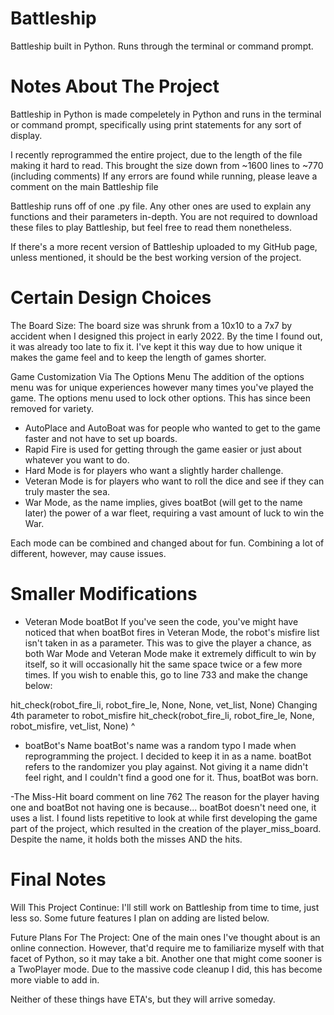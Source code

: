 # Battleship
Battleship built in Python. Runs through the terminal or command prompt. 



# Notes About The Project

Battleship in Python is made compeletely in Python and runs in the terminal or command prompt, specifically using print statements for any sort of display.

I recently reprogrammed the entire project, due to the length of the file making it hard to read. This brought the size down from ~1600 lines to ~770 (including comments)
If any errors are found while running, please leave a comment on the main Battleship file

Battleship runs off of one .py file. Any other ones are used to explain any functions and their parameters in-depth. You are not required to download these files to play Battleship, but feel free to read them nonetheless.

If there's a more recent version of Battleship uploaded to my GitHub page, unless mentioned, it should be the best working version of the project.



# Certain Design Choices

The Board Size:
The board size was shrunk from a 10x10 to a 7x7 by accident when I designed this project in early 2022. By the time I found out, it was already too late to fix it.
I've kept it this way due to how unique it makes the game feel and to keep the length of games shorter.

Game Customization Via The Options Menu
The addition of the options menu was for unique experiences however many times you've played the game. The options menu used to lock other options. This has since been removed for variety.
- AutoPlace and AutoBoat was for people who wanted to get to the game faster and not have to set up boards.
- Rapid Fire is used for getting through the game easier or just about whatever you want to do.
- Hard Mode is for players who want a slightly harder challenge.
- Veteran Mode is for players who want to roll the dice and see if they can truly master the sea.
- War Mode, as the name implies, gives boatBot (will get to the name later) the power of a war fleet, requiring a vast amount of luck to win the War.

Each mode can be combined and changed about for fun. Combining a lot of different, however, may cause issues.

# Smaller Modifications
- Veteran Mode boatBot
If you've seen the code, you've might have noticed that when boatBot fires in Veteran Mode, the robot's misfire list isn't taken in as a parameter.
This was to give the player a chance, as both War Mode and Veteran Mode make it extremely difficult to win by itself, so it will occasionally hit the same space twice or a few more times.
If you wish to enable this, go to line 733 and make the change below:

hit_check(robot_fire_li, robot_fire_le, None, None, vet_list, None)
Changing 4th parameter to robot_misfire
hit_check(robot_fire_li, robot_fire_le, None, robot_misfire, vet_list, None)
                                                    ^
- boatBot's Name
boatBot's name was a random typo I made when reprogramming the project. I decided to keep it in as a name.
boatBot refers to the randomizer you play against. Not giving it a name didn't feel right, and I couldn't find a good one for it.
Thus, boatBot was born.

-The Miss-Hit board comment on line 762
The reason for the player having one and boatBot not having one is because... boatBot doesn't need one, it uses a list.
I found lists repetitive to look at while first developing the game part of the project, which resulted in the creation of the player_miss_board.
Despite the name, it holds both the misses AND the hits.


# Final Notes

Will This Project Continue:
I'll still work on Battleship from time to time, just less so. Some future features I plan on adding are listed below.

Future Plans For The Project:
One of the main ones I've thought about is an online connection. However, that'd require me to familiarize myself with that facet of Python, so it may take a bit.
Another one that might come sooner is a TwoPlayer mode. Due to the massive code cleanup I did, this has become more viable to add in.

Neither of these things have ETA's, but they will arrive someday.

